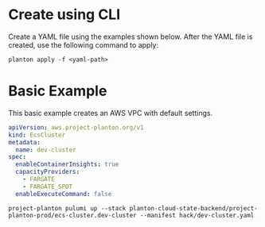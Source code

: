 # Create using CLI

Create a YAML file using the examples shown below. After the YAML file is created, use the following command to apply:

```shell
planton apply -f <yaml-path>
```

# Basic Example

This basic example creates an AWS VPC with default settings.

```yaml
apiVersion: aws.project-planton.org/v1
kind: EcsCluster
metadata:
  name: dev-cluster
spec:
  enableContainerInsights: true
  capacityProviders:
    - FARGATE
    - FARGATE_SPOT
  enableExecuteCommand: false
```

```shell
project-planton pulumi up --stack planton-cloud-state-backend/project-planton-prod/ecs-cluster.dev-cluster --manifest hack/dev-cluster.yaml
```
